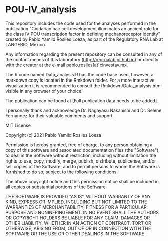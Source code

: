 # POU-IV_analysis

This repository includes the code used for the analyses performed in the publication "Cnidarian hair cell development illuminates an ancient role for the class IV POU transcription factor in defining mechanoreceptor identity" created by Pablo Yamild Rosiles Loeza, as part of the 
Regulatory RNA Lab at LANGEBIO, Mexico. 

Any information regarding the present repository can be consulted in any of the contact means of this laboratory (http://regrnalab.github.io) or directly with the creator at the e-mail pablo.rosiles[at]cinvestav.mx.

The R code named Data_analysis.R has the code base used, however, a markdown copy is located in the Rmkdown folder. For a more interactive visualization it is recommended to consult the Rmkdown/Data_analysis.html visible in any browser of your choice. 

The publication can be found at
[Full publication data needs to be added].

I personally thank and acknowledge Dr. Nagayasu Nakanishi and Dr. Selene Fernandez for their valuable comments and support. 


MIT License

Copyright (c) 2021 Pablo Yamild Rosiles Loeza

Permission is hereby granted, free of charge, to any person obtaining a copy
of this software and associated documentation files (the "Software"), to deal
in the Software without restriction, including without limitation the rights
to use, copy, modify, merge, publish, distribute, sublicense, and/or sell
copies of the Software, and to permit persons to whom the Software is
furnished to do so, subject to the following conditions:

The above copyright notice and this permission notice shall be included in all
copies or substantial portions of the Software.

THE SOFTWARE IS PROVIDED "AS IS", WITHOUT WARRANTY OF ANY KIND, EXPRESS OR
IMPLIED, INCLUDING BUT NOT LIMITED TO THE WARRANTIES OF MERCHANTABILITY,
FITNESS FOR A PARTICULAR PURPOSE AND NONINFRINGEMENT. IN NO EVENT SHALL THE
AUTHORS OR COPYRIGHT HOLDERS BE LIABLE FOR ANY CLAIM, DAMAGES OR OTHER
LIABILITY, WHETHER IN AN ACTION OF CONTRACT, TORT OR OTHERWISE, ARISING FROM,
OUT OF OR IN CONNECTION WITH THE SOFTWARE OR THE USE OR OTHER DEALINGS IN THE
SOFTWARE.
